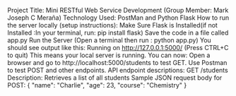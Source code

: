 Project Title: Mini RESTful Web Service Development (Group Member: Mark Joseph C Meraña)
Technology Used: PostMan and Python Flask
How to run the server locally (setup instructions):
Make Sure Flask is Installed(if not Installed :In your terminal, run: pip install flask)
Save the code in a file called app.py
Run the Server (Open a terminal then run : python app.py)
You should see output like this: Running on http://127.0.0.1:5000/ (Press CTRL+C to quit)
This means your local server is running. You can now:
Open a browser and go to http://localhost:5000/students to test GET.
Use Postman to test POST and other endpoints.
API endpoint descriptions:
GET /students
Description: Retrieves a list of all students
Sample JSON request body for POST:
{
  "name": "Charlie",
  "age": 23,
  "course": "Chemistry"
}
